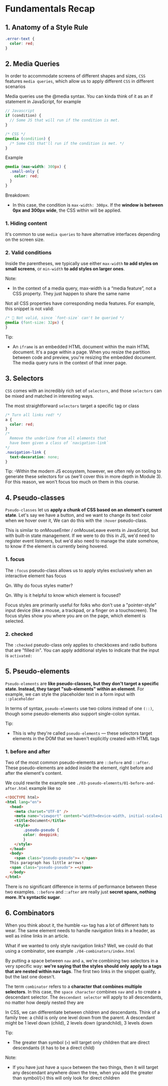 # Fundamentals Recap

## 1. Anatomy of a Style Rule

```css
.error-text {
  color: red;
}
```

## 2. Media Queries

In order to accommodate screens of different shapes and sizes, `CSS` features `media queries`, which allow us to apply different `CSS` in different scenarios

Media queries use the @media syntax. You can kinda think of it as an if statement in JavaScript, for example

```js
// Javascript
if (condition) {
  // Some JS that will run if the condition is met.
}
```

```css
/* CSS */
@media (condition) {
  /* Some CSS that'll run if the condition is met. */
}
```

Example

```css
@media (max-width: 300px) {
  .small-only {
    color: red;
  }
}
```

Breakdown:

- In this case, the condition is `max-width: 300px`. If the **window is between 0px and 300px wide**, the CSS within will be applied.

### 1. Hiding content

It's common to use `media queries` to have alternative interfaces depending on the screen size.

### 2. Valid conditions

Inside the parentheses, we typically use either `max-width` **to add styles on small screens**, or `min-width` **to add styles on larger ones**.

Note:

- In the context of a media query, max-width is a “media feature”, not a CSS property. They just happen to share the same name

Not all CSS properties have corresponding media features. For example, this snippet is not valid:

```css
/* 🚫 Not valid, since `font-size` can't be queried */
@media (font-size: 32px) {
}
```

Tip:

- An `iframe` is an embedded HTML document within the main HTML document. It's a page within a page. When you resize the partition between code and preview, you're resizing the embedded document. The media query runs in the context of that inner page.

## 3. Selectors

`CSS` comes with an incredibly rich set of `selectors`, and those `selectors` can be mixed and matched in interesting ways.

The most straightforward `selectors` target a specific tag or class

```css
/* Turn all links red! */
a {
  color: red;
}
/*
  Remove the underline from all elements that
  have been given a class of `navigation-link`
*/
.navigation-link {
  text-decoration: none;
}
```

Tip:
-Within the modern JS ecosystem, however, we often rely on tooling to generate these selectors for us (we'll cover this in more depth in Module 3). For this reason, we won't focus too much on them in this course.

## 4. Pseudo-classes

`Pseudo-classes` let us **apply a chunk of CSS based on an element's current state**. Let's say we have a button, and we want to change its text color when we hover over it, We can do this with the `:hover` pseudo-class.

This is similar to onMouseEnter / onMouseLeave events in JavaScript, but with built-in state management. If we were to do this in JS, we'd need to register event listeners, but we'd also need to manage the state somehow, to know if the element is currently being hovered.

### 1. focus

The `:focus` pseudo-class allows us to apply styles exclusively when an interactive element has focus

Qn. Why do focus styles matter?

Qn. Why is it helpful to know which element is focused?

Focus styles are primarily useful for folks who don't use a "pointer-style" input device (like a mouse, a trackpad, or a finger on a touchscreen). The focus styles show you where you are on the page, which element is selected.

### 2. checked

The `:checked` pseudo-class only applies to checkboxes and radio buttons that are "filled in". You can apply additional styles to indicate that the input is `activated:`

## 5. Pseudo-elements

`Pseudo-elements` are **like pseudo-classes, but they don't target a specific state. Instead, they target "sub-elements" within an element**. For example, we can style the placeholder text in a form input with `::placeholder`

In terms of syntax, `pseudo-elements` use two colons instead of one `(::)`, though some pseudo-elements also support single-colon syntax.

Tip:

- This is why they're called `pseudo-elements` — these selectors target elements in the DOM that we haven't explicitly created with HTML tags

### 1. before and after

Two of the most common pseudo-elements are `::before` and `::after`. These pseudo-elements are added inside the element, right before and after the element's content.

We could rewrite the example see `./03-pseudo-elements/01-before-and-after.html` example like so

```html
<!DOCTYPE html>
<html lang="en">
  <head>
    <meta charset="UTF-8" />
    <meta name="viewport" content="width=device-width, initial-scale=1.0" />
    <title>Document</title>
    <style>
        .pseudo-pseudo {
        color: deeppink;
        }
    </style>
  </head>
  <body>
    <span class="pseudo-pseudo">→ </span>
  This paragraph has little arrows!
  <span class="pseudo-pseudo"> ←</span>
  </body>
</html>
```

There is no significant difference in terms of performance between these two examples. `::before` and :`:after` are really just **secret spans, nothing more. It's syntactic sugar**.

## 6. Combinators

When you think about it, the humble `<a>` tag has a lot of different hats to wear. The same element needs to handle navigation links in a header, as well as inline links in an article.

What if we wanted to only style navigation links? Well, we could do that using a combinator, see example `./04-combinators/index.html`

By putting a space between `nav` and `a`, we're combining two selectors in a very specific way: **we're saying that the styles should only apply to a tags that are nested within nav tags**. The first two links in the snippet qualify, but the last one doesn't.

The term `combinator` refers to a **character that combines multiple selectors**. In this case, the `space character` combines `nav` and `a` to create a descendant selector. The `descendant selector` will apply to all descendants, no matter how deeply nested they are

In CSS, we can differentiate between children and descendants. Think of a family tree: a child is only one level down from the parent. A descendant might be 1 level down (child), 2 levels down (grandchild), 3 levels down

Tip:

- The greater than symbol (`>`) will target only children that are direct descendants (it has to be a direct child)

Note:

- If you have just have a `space` between the two things, then it will target any descendant anywhere down the tree, when you add the greater than symbol/(`>`) this will only look for direct children